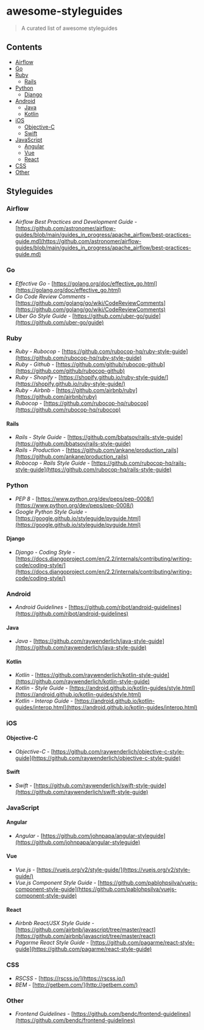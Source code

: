 # awesome-styleguides
> A curated list of awesome styleguides

## Contents

- [Airflow](#airflow)
- [Go](#go)
- [Ruby](#ruby)
  - [Rails](#rails)
- [Python](#python)
  - [Django](#django)
- [Android](#android)
  - [Java](#java)
  - [Kotlin](#kotlin)
- [iOS](#ios)
  - [Objective-C](#objective-c)
  - [Swift](#swift)
- [JavaScript](#javascript)
  - [Angular](#angular)
  - [Vue](#vue)
  - [React](#react)
- [CSS](#css)
- [Other](#other)

## Styleguides

### Airflow

+ *Airflow Best Practices and Development Guide* - [https://github.com/astronomer/airflow-guides/blob/main/guides_in_progress/apache_airflow/best-practices-guide.md](https://github.com/astronomer/airflow-guides/blob/main/guides_in_progress/apache_airflow/best-practices-guide.md)

### Go

+ *Effective Go* - [https://golang.org/doc/effective_go.html](https://golang.org/doc/effective_go.html)
+ *Go Code Review Comments* - [https://github.com/golang/go/wiki/CodeReviewComments](https://github.com/golang/go/wiki/CodeReviewComments)
+ *Uber Go Style Guide* - [https://github.com/uber-go/guide](https://github.com/uber-go/guide)

### Ruby

+ *Ruby - Rubocop* - [https://github.com/rubocop-hq/ruby-style-guide](https://github.com/rubocop-hq/ruby-style-guide)
+ *Ruby - Github* - [https://github.com/github/rubocop-github](https://github.com/github/rubocop-github)
+ *Ruby - Shopify* - [https://shopify.github.io/ruby-style-guide/](https://shopify.github.io/ruby-style-guide/)
+ *Ruby - Airbnb* - [https://github.com/airbnb/ruby](https://github.com/airbnb/ruby)
+ *Rubocop* - [https://github.com/rubocop-hq/rubocop](https://github.com/rubocop-hq/rubocop)


#### Rails

+ *Rails - Style Guide* - [https://github.com/bbatsov/rails-style-guide](https://github.com/bbatsov/rails-style-guide)
+ *Rails - Production* - [https://github.com/ankane/production_rails](https://github.com/ankane/production_rails)
+ *Robocop - Rails Style Guide* - [https://github.com/rubocop-hq/rails-style-guide](https://github.com/rubocop-hq/rails-style-guide)

### Python

+ *PEP 8* - [https://www.python.org/dev/peps/pep-0008/](https://www.python.org/dev/peps/pep-0008/)
+ *Google Python Style Guide* - [https://google.github.io/styleguide/pyguide.html](https://google.github.io/styleguide/pyguide.html)

#### Django

+ *Django - Coding Style* - [https://docs.djangoproject.com/en/2.2/internals/contributing/writing-code/coding-style/](https://docs.djangoproject.com/en/2.2/internals/contributing/writing-code/coding-style/)

### Android

+ *Android Guidelines* - [https://github.com/ribot/android-guidelines](https://github.com/ribot/android-guidelines)

#### Java

+ *Java* - [https://github.com/raywenderlich/java-style-guide](https://github.com/raywenderlich/java-style-guide)

#### Kotlin

+ *Kotlin* - [https://github.com/raywenderlich/kotlin-style-guide](https://github.com/raywenderlich/kotlin-style-guide)
+ *Kotlin - Style Guide* - [https://android.github.io/kotlin-guides/style.html](https://android.github.io/kotlin-guides/style.html)
+ *Kotlin - Interop Guide* - [https://android.github.io/kotlin-guides/interop.html](https://android.github.io/kotlin-guides/interop.html)

### iOS

#### Objective-C

+ *Objective-C* - [https://github.com/raywenderlich/objective-c-style-guide](https://github.com/raywenderlich/objective-c-style-guide)

#### Swift

+ *Swift* - [https://github.com/raywenderlich/swift-style-guide](https://github.com/raywenderlich/swift-style-guide)

### JavaScript

#### Angular

+ *Angular* - [https://github.com/johnpapa/angular-styleguide](https://github.com/johnpapa/angular-styleguide)

#### Vue

+ *Vue.js* - [https://vuejs.org/v2/style-guide/](https://vuejs.org/v2/style-guide/)
+ *Vue.js Component Style Guide* - [https://github.com/pablohpsilva/vuejs-component-style-guide](https://github.com/pablohpsilva/vuejs-component-style-guide)

#### React

+ *Airbnb React/JSX Style Guide* - [https://github.com/airbnb/javascript/tree/master/react](https://github.com/airbnb/javascript/tree/master/react)
+ *Pagarme React Style Guide* - [https://github.com/pagarme/react-style-guide](https://github.com/pagarme/react-style-guide)

### CSS

+ *RSCSS* - [https://rscss.io/](https://rscss.io/)
+ *BEM* - [http://getbem.com/](http://getbem.com/)

### Other

+ *Frontend Guidelines* - [https://github.com/bendc/frontend-guidelines](https://github.com/bendc/frontend-guidelines)
